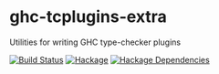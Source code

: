 # ghc-tcplugins-extra
Utilities for writing GHC type-checker plugins

[![Build Status](https://github.com/clash-lang/ghc-tcplugins-extra/actions/workflows/haskell-ci.yml/badge.svg?branch=master)](https://github.com/clash-lang/ghc-tcplugins-extra/actions)
[![Hackage](https://img.shields.io/hackage/v/ghc-tcplugins-extra.svg)](https://hackage.haskell.org/package/ghc-tcplugins-extra)
[![Hackage Dependencies](https://img.shields.io/hackage-deps/v/ghc-tcplugins-extra.svg?style=flat)](http://packdeps.haskellers.com/feed?needle=exact%3Aghc-tcplugins-extra)
